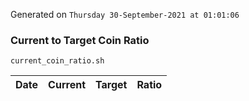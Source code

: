 Generated on `Thursday 30-September-2021 at 01:01:06`

### Current to Target Coin Ratio
`current_coin_ratio.sh`

Date|Current|Target|Ratio
---|---|---|---
